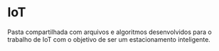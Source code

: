 # IoT

Pasta compartilhada com arquivos e algoritmos desenvolvidos para o trabalho de IoT com o objetivo de ser um estacionamento inteligente. 
